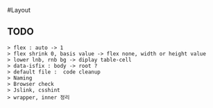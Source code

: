 #Layout

## TODO
	> flex : auto -> 1
	> flex shrink 0, basis value -> flex none, width or height value
	> lower lnb, rnb bg -> diplay table-cell
	> data-isfix : body -> root ?
	> default file :  code cleanup
	> Naming
	> Browser check
	> Jslink, csshint
	> wrapper, inner 정리